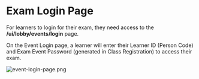 # Exam Login Page

For learners to login for their exam, they need access to the **/ui/lobby/events/login** page.

On the Event Login page, a learner will enter their Learner ID (Person Code) and Exam Event Password (generated in Class Registration) to access their exam.

![event-login-page.png](https://e02.insite.com/files/sites/global/exam-login-page/event-login-page.png)
